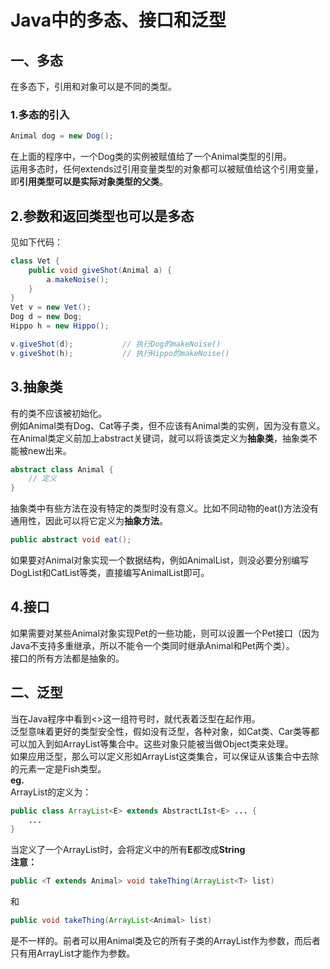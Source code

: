 # Java中的多态、接口和泛型

## 一、多态  
在多态下，引用和对象可以是不同的类型。  
### 1.多态的引入  
```java
Animal dog = new Dog();
```  
在上面的程序中，一个Dog类的实例被赋值给了一个Animal类型的引用。  
运用多态时，任何extends过引用变量类型的对象都可以被赋值给这个引用变量，即**引用类型可以是实际对象类型的父类**。  
## 2.参数和返回类型也可以是多态  
见如下代码：  
```java
class Vet {
    public void giveShot(Animal a) {
        a.makeNoise();
    }
}
Vet v = new Vet();
Dog d = new Dog;
Hippo h = new Hippo();

v.giveShot(d);           // 执行Dog的makeNoise()
v.giveShot(h);           // 执行Hippo的makeNoise()
```  
## 3.抽象类    
有的类不应该被初始化。  
例如Animal类有Dog、Cat等子类，但不应该有Animal类的实例，因为没有意义。  
在Animal类定义前加上abstract关键词，就可以将该类定义为**抽象类**，抽象类不能被new出来。  
```java
abstract class Animal {
    // 定义
}
```  
抽象类中有些方法在没有特定的类型时没有意义。比如不同动物的eat()方法没有通用性，因此可以将它定义为**抽象方法**。
```java
public abstract void eat();
```  
如果要对Animal对象实现一个数据结构，例如AnimalList，则没必要分别编写DogList和CatList等类，直接编写AnimalList即可。  
## 4.接口  
如果需要对某些Animal对象实现Pet的一些功能，则可以设置一个Pet接口（因为Java不支持多重继承，所以不能令一个类同时继承Animal和Pet两个类）。  
接口的所有方法都是抽象的。  
## 二、泛型   
当在Java程序中看到<>这一组符号时，就代表着泛型在起作用。  
泛型意味着更好的类型安全性，假如没有泛型，各种对象，如Cat类、Car类等都可以加入到如ArrayList等集合中。这些对象只能被当做Object类来处理。  
如果应用泛型，那么可以定义形如ArrayList<Fish>这类集合，可以保证从该集合中去除的元素一定是Fish类型。  
**eg.**  
ArrayList的定义为：
```java
public class ArrayList<E> extends AbstractLIst<E> ... {
    ...
} 
```   
当定义了一个ArrayList<String>时，会将定义中的所有**E**都改成**String**  
**注意：**  
```java
public <T extends Animal> void takeThing(ArrayList<T> list)
```
和
```java
public void takeThing(ArrayList<Animal> list)
```
是不一样的。前者可以用Animal类及它的所有子类的ArrayList作为参数，而后者只有用ArrayList<Animal>才能作为参数。  
